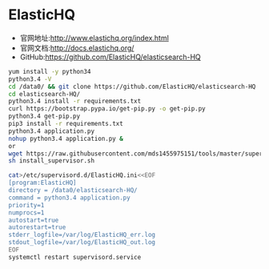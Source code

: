 # ElasticHQ
- 官网地址:http://www.elastichq.org/index.html
- 官网文档:http://docs.elastichq.org/
- GitHub:https://github.com/ElasticHQ/elasticsearch-HQ

``` bash
yum install -y python34
python3.4 -V
cd /data0/ && git clone https://github.com/ElasticHQ/elasticsearch-HQ
cd elasticsearch-HQ/
python3.4 install -r requirements.txt
curl https://bootstrap.pypa.io/get-pip.py -o get-pip.py
python3.4 get-pip.py
pip3 install -r requirements.txt
python3.4 application.py
nohup python3.4 application.py &
or
wget https://raw.githubusercontent.com/mds1455975151/tools/master/supervisor/install_supervisor.sh
sh install_supervisor.sh

cat>/etc/supervisord.d/ElasticHQ.ini<<EOF
[program:ElasticHQ]
directory = /data0/elasticsearch-HQ/
command = python3.4 application.py
priority=1
numprocs=1
autostart=true
autorestart=true
stderr_logfile=/var/log/ElasticHQ_err.log
stdout_logfile=/var/log/ElasticHQ_out.log
EOF
systemctl restart supervisord.service
```

